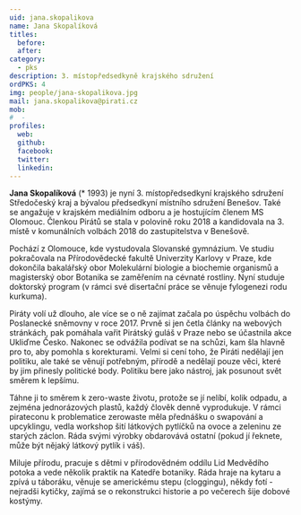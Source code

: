 ```yaml
---
uid: jana.skopalikova
name: Jana Skopalíková
titles:
  before: 
  after: 
category:
  - pks
description: 3. místopředsedkyně krajského sdružení
ordPKS: 4
img: people/jana-skopalikova.jpg
mail: jana.skopalikova@pirati.cz
mob:
#  - 
profiles:
  web:
  github:
  facebook:
  twitter:
  linkedin:
---
```


**Jana Skopalíková** (* 1993) je nyní 3. místopředsedkyní krajského sdružení Středočeský kraj a bývalou předsedkyní místního sdružení Benešov. Také se angažuje v krajském mediálním odboru a je hostujícím členem MS Olomouc. Členkou Pirátů se stala v polovině roku 2018 a kandidovala na 3. místě v komunálních volbách 2018 do zastupitelstva v Benešově.

Pochází z Olomouce, kde vystudovala Slovanské gymnázium. Ve studiu pokračovala na Přírodovědecké fakultě Univerzity Karlovy v Praze, kde dokončila bakalářský obor Molekulární biologie a biochemie organismů a magisterský obor Botanika se zaměřením na cévnaté rostliny. Nyní studuje doktorský program (v rámci své disertační práce se věnuje fylogenezi rodu kurkuma).

Piráty volí už dlouho, ale více se o ně zajímat začala po úspěchu volbách do Poslanecké sněmovny v roce 2017. Prvně si jen četla články na webových stránkách, pak pomáhala vařit Pirátský guláš v Praze nebo se účastnila akce Ukliďme Česko. Nakonec se odvážila podívat se na schůzi, kam šla hlavně pro to, aby pomohla s korekturami. Velmi si cení toho, že Piráti nedělají jen politiku, ale také se věnují potřebným, přírodě a nedělají pouze věci, které by jim přinesly politické body. Politiku bere jako nástroj, jak posunout svět směrem k lepšímu.

Táhne ji to směrem k zero-waste životu, protože se jí nelíbí, kolik odpadu, a zejména jednorázových plastů, každý člověk denně vyprodukuje. V rámci pirateconu k problematice zerowaste měla přednášku o swapování a upcyklingu, vedla workshop šití látkových pytlíčků na ovoce a zeleninu ze starých záclon. Ráda svými výrobky obdarovává ostatní (pokud jí řeknete, může být nějaký látkový pytlík i váš).

Miluje přírodu, pracuje s dětmi v přírodovědném oddílu Lid Medvědího potoka a vede několik praktik na Katedře botaniky. Ráda hraje na kytaru a zpívá u táboráku, věnuje se americkému stepu (cloggingu), někdy fotí - nejradši kytičky, zajímá se o rekonstrukci historie a po večerech šije dobové kostýmy.


